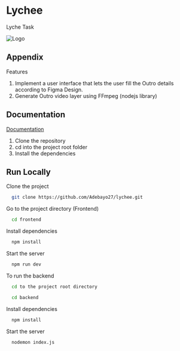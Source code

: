 
# Lychee

Lyche Task

![Logo](https://ekenta-laravel-images.s3.amazonaws.com/dGQHLhVKeRFbrTY1Vnf4CgTMHIFQztf9qKxFqQv3.png)

## Appendix

Features

1. Implement a user interface that lets the user fill the Outro details according to Figma Design.
2. Generate Outro video layer using FFmpeg (nodejs library)

## Documentation

[Documentation](https://linktodocumentation)

1. Clone the repository
2. cd into the project root folder
3. Install the dependencies

## Run Locally

Clone the project

```bash
  git clone https://github.com/Adebayo27/lychee.git
```

Go to the project directory (Frontend)

```bash
  cd frontend
```

Install dependencies

```bash
  npm install
```

Start the server

```bash
  npm run dev
```

To run the backend

```bash
  cd to the project root directory
```

```bash
  cd backend
```

Install dependencies

```bash
  npm install
```

Start the server

```bash
  nodemon index.js
```
